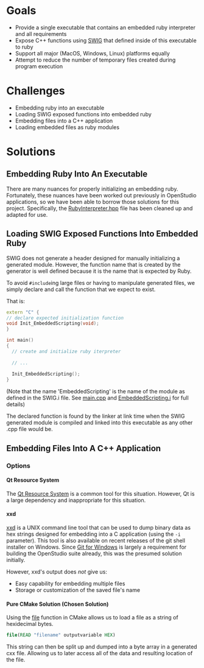# Goals

 * Provide a single executable that contains an embedded ruby interpreter and all requirements
 * Expose C++ functions using [SWIG](http://swig.org/) that defined inside of this executable to ruby
 * Support all major (MacOS, Windows, Linux) platforms equally
 * Attempt to reduce the number of temporary files created during program execution
 
# Challenges

 * Embedding ruby into an executable
 * Loading SWIG exposed functions into embedded ruby
 * Embedding files into a C++ application
 * Loading embedded files as ruby modules
 
# Solutions

## Embedding Ruby Into An Executable

There are many nuances for properly initializing an embedding ruby. Fortunately, these nuances have been worked out previously
in OpenStudio applications, so we have been able to borrow those solutions for this project. Specifically, the 
[RubyInterpreter.hpp](/RubyInterpreter.hpp) file has been cleaned up and adapted for use.

## Loading SWIG Exposed Functions Into Embedded Ruby

SWIG does not generate a header designed for manually initializing a generated module. However, the function name that is
created by the generator is well defined because it is the name that is expected by Ruby.

To avoid `#include`ing large files or having to manipulate generated files, we simply declare and call the function
that we expect to exist.

That is:

```cpp
extern "C" {
// declare expected initialization function
void Init_EmbeddedScripting(void);
}

int main()
{
  // create and initialize ruby iterpreter 
  
  // ...
  
  Init_EmbeddedScripting();
}
```

(Note that the name 'EmbeddedScripting' is the name of the module as defined in the SWIG.i file.
 See [main.cpp](/main.cpp) and [EmbeddedScripting.i](/EmbeddedScripting.i#L1) for full details)

The declared function is found by the linker at link time when the SWIG generated module is compiled and linked
into this executable as any other .cpp file would be.

## Embedding Files Into A C++ Application

### Options

#### Qt Resource System

The [Qt Resource System](http://doc.qt.io/qt-5/resources.html) is a common tool for this situation. However, Qt is a large
dependency and inappropriate for this situation.

#### xxd

[xxd](http://linux.die.net/man/1/xxd) is a UNIX command line tool that can be used to dump binary data as hex strings designed for 
embedding into a C application (using the `-i` parameter). This tool is also available on recent releases of the git 
shell installer on Windows. Since [Git for Windows](http://www.git-scm.com/download/win) is largely a requirement for building the OpenStudio suite already,
this was the presumed solution initially. 

However, xxd's output does *not* give us:
  
  * Easy capability for embedding multiple files
  * Storage or customization of the saved file's name
  
#### Pure CMake Solution (Chosen Solution)

Using the [file](https://cmake.org/cmake/help/v3.0/command/file.html) function in CMake allows us to load a file as a string
of hexidecimal bytes.

```cmake
file(READ "filename" outputvariable HEX)
```

This string can then be split up and dumped into a byte array in a generated cxx file. Allowing us to later access all of the
data and resulting location of the file.
```
